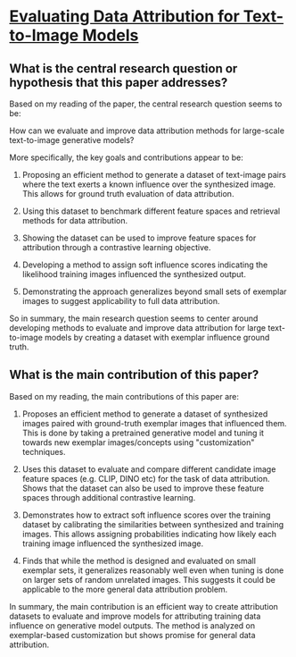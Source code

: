 # [Evaluating Data Attribution for Text-to-Image Models](https://arxiv.org/abs/2306.09345)

## What is the central research question or hypothesis that this paper addresses?

 Based on my reading of the paper, the central research question seems to be:

How can we evaluate and improve data attribution methods for large-scale text-to-image generative models?

More specifically, the key goals and contributions appear to be:

1. Proposing an efficient method to generate a dataset of text-image pairs where the text exerts a known influence over the synthesized image. This allows for ground truth evaluation of data attribution.

2. Using this dataset to benchmark different feature spaces and retrieval methods for data attribution.

3. Showing the dataset can be used to improve feature spaces for attribution through a contrastive learning objective. 

4. Developing a method to assign soft influence scores indicating the likelihood training images influenced the synthesized output.

5. Demonstrating the approach generalizes beyond small sets of exemplar images to suggest applicability to full data attribution.

So in summary, the main research question seems to center around developing methods to evaluate and improve data attribution for large text-to-image models by creating a dataset with exemplar influence ground truth.


## What is the main contribution of this paper?

 Based on my reading, the main contributions of this paper are:

1. Proposes an efficient method to generate a dataset of synthesized images paired with ground-truth exemplar images that influenced them. This is done by taking a pretrained generative model and tuning it towards new exemplar images/concepts using "customization" techniques. 

2. Uses this dataset to evaluate and compare different candidate image feature spaces (e.g. CLIP, DINO etc) for the task of data attribution. Shows that the dataset can also be used to improve these feature spaces through additional contrastive learning.

3. Demonstrates how to extract soft influence scores over the training dataset by calibrating the similarities between synthesized and training images. This allows assigning probabilities indicating how likely each training image influenced the synthesized image.

4. Finds that while the method is designed and evaluated on small exemplar sets, it generalizes reasonably well even when tuning is done on larger sets of random unrelated images. This suggests it could be applicable to the more general data attribution problem.

In summary, the main contribution is an efficient way to create attribution datasets to evaluate and improve models for attributing training data influence on generative model outputs. The method is analyzed on exemplar-based customization but shows promise for general data attribution.

